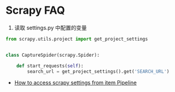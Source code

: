 # Scrapy FAQ

1. 读取 settings.py 中配置的变量

```py
from scrapy.utils.project import get_project_settings


class CaptureSpider(scrapy.Spider):

    def start_requests(self):
        search_url = get_project_settings().get('SEARCH_URL')
```
* [How to access scrapy settings from item Pipeline](https://stackoverflow.com/questions/14075941/how-to-access-scrapy-settings-from-item-pipeline)
